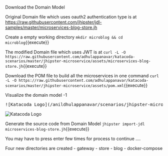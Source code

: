 Download the Domain Model

Original Domain file which uses oauth2 authentication type is at 
https://raw.githubusercontent.com/jhipster/jdl-samples/master/microservices-blog-store.jh

Create a empty working directory
`mkdir microblog && cd microblog`{{execute}}

The modified Domain file which uses JWT is at
`curl -L -O https://raw.githubusercontent.com/adhulappanavar/katacoda-scenarios/master/jhipster-microservice/assets/microservices-blog-store.jh`{{execute}}

Download the POM file to build all the microservices in one command
`curl -L -O https://raw.githubusercontent.com/adhulappanavar/katacoda-scenarios/master/jhipster-microservice/assets/pom.xml`{{execute}}


Visualize the domain model -1 
<pre>
![Katacoda Logo](/anildhulappanavar/scenarios/jhipster-microservice/assets/DomianArchitectureUsingJHStudio.png)
</pre>

![Katacoda Logo](/anildhulappanavar/scenarios/jhipster-microservice/assets/DomianArchitectureUsingJHStudio.png)

Generate the source code from Domain Model
`jhipster import-jdl microservices-blog-store.jh`{{execute}}

You may have to press enter few times for process to continue ....

Four new directories are created
    - gateway
    - store
    - blog
    - docker-compose

